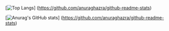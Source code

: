 [![Top Langs](https://github-readme-stats.vercel.app/api/top-langs/?username=zhenbin-z&layout=compact)]
(https://github.com/anuraghazra/github-readme-stats)

[![Anurag's GitHub stats](https://github-readme-stats.vercel.app/api?username=zhenbin-z)]
(https://github.com/anuraghazra/github-readme-stats)
